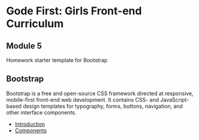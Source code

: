 # Gode First: Girls Front-end Curriculum

## Module 5

Homework starter template for Bootstrap

## Bootstrap

Bootstrap is a free and open-source CSS framework directed at responsive, mobile-first front-end web development. It contains CSS- and JavaScript-based design templates for typography, forms, buttons, navigation, and other interface components.

- [Introduction](https://getbootstrap.com/docs/4.0/getting-started/introduction/)
- [Components](https://getbootstrap.com/docs/4.5/components/)
